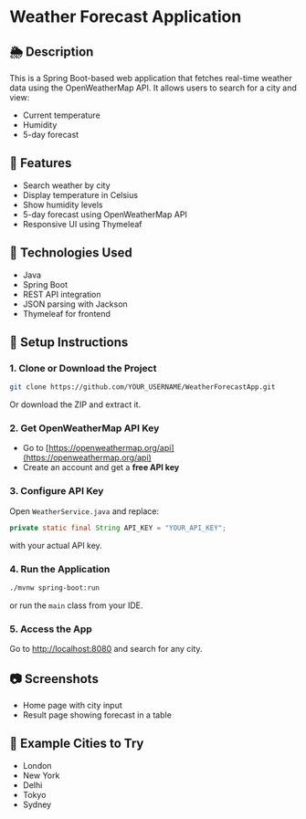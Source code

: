 # Weather Forecast Application

## 🌦️ Description
This is a Spring Boot-based web application that fetches real-time weather data using the OpenWeatherMap API. It allows users to search for a city and view:
- Current temperature
- Humidity
- 5-day forecast

## 🚀 Features
- Search weather by city
- Display temperature in Celsius
- Show humidity levels
- 5-day forecast using OpenWeatherMap API
- Responsive UI using Thymeleaf

## 🧰 Technologies Used
- Java
- Spring Boot
- REST API integration
- JSON parsing with Jackson
- Thymeleaf for frontend

## 🔌 Setup Instructions

### 1. Clone or Download the Project
```bash
git clone https://github.com/YOUR_USERNAME/WeatherForecastApp.git
```
Or download the ZIP and extract it.

### 2. Get OpenWeatherMap API Key
- Go to [https://openweathermap.org/api](https://openweathermap.org/api)
- Create an account and get a **free API key**

### 3. Configure API Key
Open `WeatherService.java` and replace:

```java
private static final String API_KEY = "YOUR_API_KEY";
```

with your actual API key.

### 4. Run the Application
```bash
./mvnw spring-boot:run
```
or run the `main` class from your IDE.

### 5. Access the App
Go to [http://localhost:8080](http://localhost:8080) and search for any city.

## 📷 Screenshots
- Home page with city input
- Result page showing forecast in a table

## 🤖 Example Cities to Try
- London
- New York
- Delhi
- Tokyo
- Sydney
